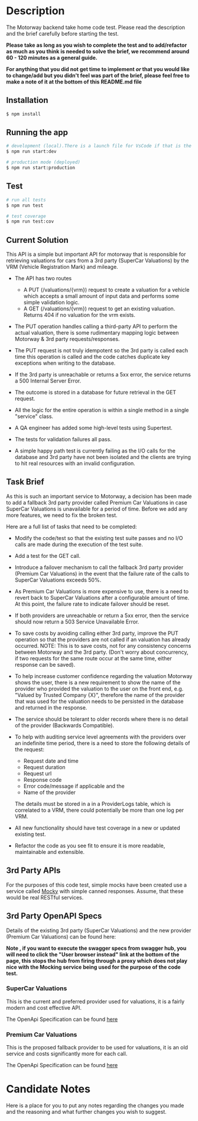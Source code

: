 # Description

The Motorway backend take home code test. Please read the description and the brief carefully before starting the test.

**Please take as long as you wish to complete the test and to add/refactor as much as you think is needed to solve the brief, we recommend around 60 - 120 minutes as a general guide.**

**For anything that you did not get time to implement _or_ that you would like to change/add but you didn't feel was part of the brief, please feel free to make a note of it at the bottom of this README.md file**

## Installation

```bash
$ npm install
```

## Running the app

```bash
# development (local).There is a launch file for VsCode if that is the IDE you like to use.
$ npm run start:dev

# production mode (deployed)
$ npm run start:production
```

## Test

```bash
# run all tests
$ npm run test

# test coverage
$ npm run test:cov
```

## Current Solution

This API is a simple but important API for motorway that is responsible for retrieving valuations for cars from a 3rd party (SuperCar Valuations) by the VRM (Vehicle Registration Mark) and mileage.

- The API has two routes
	- A PUT (/valuations/{vrm}) request to create a valuation for a vehicle which accepts a small amount of input data and performs some simple validation logic.
	- A GET (/valuations/{vrm}) request to get an existing valuation. Returns 404 if no valuation for the vrm exists.  

- The PUT operation handles calling a third-party API to perform the actual valuation, there is some rudimentary mapping logic between Motorway & 3rd party requests/responses.
- The PUT request is not truly idempotent so the 3rd party is called each time this operation is called and the code catches duplicate key exceptions when writing to the database.
- If the 3rd party is unreachable or returns a 5xx error, the service returns a 500 Internal Server Error.
- The outcome is stored in a database for future retrieval in the GET request.
- All the logic for the entire operation is within a single method in a single "service" class.
- A QA engineer has added some high-level tests using Supertest.
- The tests for validation failures all pass.
- A simple happy path test is currently failing as the I/O calls for the database and 3rd party have not been isolated and the clients are trying to hit real resources with an invalid configuration.

## Task Brief

As this is such an important service to Motorway, a decision has been made to add a fallback 3rd party provider called Premium Car Valuations in case SuperCar Valuations is unavailable for a period of time. Before we add any more features, we need to fix the broken test. 

Here are a full list of tasks that need to be completed:

- Modify the code/test so that the existing test suite passes and no I/O calls are made during the execution of the test suite.  

- Add a test for the GET call.

- Introduce a failover mechanism to call the fallback 3rd party provider (Premium Car Valuations) in the event that the failure rate of the calls to SuperCar Valuations exceeds 50%.

- As Premium Car Valuations is more expensive to use, there is a need to revert back to SuperCar Valuations after a configurable amount of time. At this point, the failure rate to indicate failover should be reset.

- If both providers are unreachable or return a 5xx error, then the service should now return a 503 Service Unavailable Error.

- To save costs by avoiding calling either 3rd party, improve the PUT operation so that the providers are not called if an valuation has already occurred. NOTE: This is to save costs, not for any consistency concerns between Motorway and the 3rd party. (Don't worry about concurrency, if two requests for the same route occur at the same time, either response can be saved).

- To help increase customer confidence regarding the valuation Motorway shows the user, there is a new requirement to show the name of the provider who provided the valuation to the user on the front end, e.g. "Valued by Trusted Company {X}", therefore the name of the provider that was used for the valuation needs to be persisted in the database and returned in the response.

- The service should be tolerant to older records where there is no detail of the provider (Backwards Compatible).  

- To help with auditing service level agreements with the providers over an indefinite time period, there is a need to store the following details of the request:     

    - Request date and time    
    - Request duration 
    - Request url 
    - Response code 
    - Error code/message if applicable and the 
    - Name of the provider 

    The details must be stored in a in a ProviderLogs table, which is correlated to a VRM, there could potentially be more than one log per VRM.

- All new functionality should have test coverage in a new or updated existing test.

- Refactor the code as you see fit to ensure it is more readable, maintainable and extensible.

## 3rd Party APIs

For the purposes of this code test, simple mocks have been created use a service called [Mocky](https://designer.mocky.io/) with simple canned responses. Assume, that these would be real RESTful services.  

## 3rd Party OpenAPI Specs

Details of the existing 3rd party (SuperCar Valuations) and the new provider (Premium Car Valuations) can be found here:  

**Note , if you want to execute the swagger specs from swagger hub, you will need to click the "User browser instead" link at the bottom of the page, this stops the hub from firing through a proxy which does not play nice with the Mocking service being used for the purpose of the code test.**  


### SuperCar Valuations

This is the current and preferred provider used for valuations, it is a fairly modern and cost effective API.  

The OpenApi Specification can be found [here](https://app.swaggerhub.com/apis/PaulieWaulie-MW/supercar-valuations/0.1#/default/put_v3_118da5ea_32c5_41e1_9be8_95997cea8e93_valuations__vrm_)  

### Premium Car Valuations

This is the proposed fallback provider to be used for valuations, it is an old service and costs significantly more for each call.

The OpenApi Specification can be found [here](https://app.swaggerhub.com/apis/PaulieWaulie-MW/premium-car-valuations/0.1#/default/get_valueCar)    
   
   
# Candidate Notes
Here is a place for you to put any notes regarding the changes you made and the reasoning and what further changes you wish to suggest.
